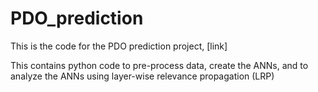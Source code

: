 # PDO_prediction
This is the code for the PDO prediction project, [link]

This contains python code to pre-process data, create the ANNs, and to analyze the ANNs using layer-wise relevance propagation (LRP)

